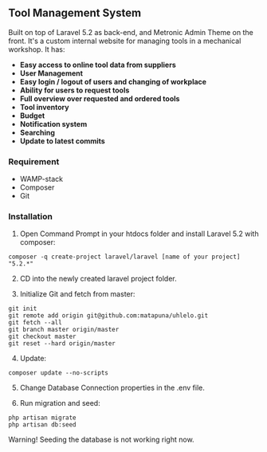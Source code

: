 ## Tool Management System

Built on top of Laravel 5.2 as back-end, and Metronic Admin Theme on the front. It's a custom internal website for managing tools in a mechanical workshop. It has:

* **Easy access to online tool data from suppliers** 
* **User Management**
* **Easy login / logout of users and changing of workplace**
* **Ability for users to request tools**
* **Full overview over requested and ordered tools**
* **Tool inventory**
* **Budget**
* **Notification system**
* **Searching**
* **Update to latest commits**

### Requirement

* WAMP-stack
* Composer
* Git

### Installation

1. Open Command Prompt in your htdocs folder and install Laravel 5.2 with composer:

```shell
composer -q create-project laravel/laravel [name of your project] "5.2.*"
```

2. CD into the newly created laravel project folder.

3. Initialize Git and fetch from master:

```shell
git init
git remote add origin git@github.com:matapuna/uhlelo.git
git fetch --all
git branch master origin/master
git checkout master
git reset --hard origin/master
```

4. Update:

```shell
composer update --no-scripts
```

5. Change Database Connection properties in the .env file.

6. Run migration and seed:

```shell
php artisan migrate
php artisan db:seed
```

Warning! Seeding the database is not working right now.